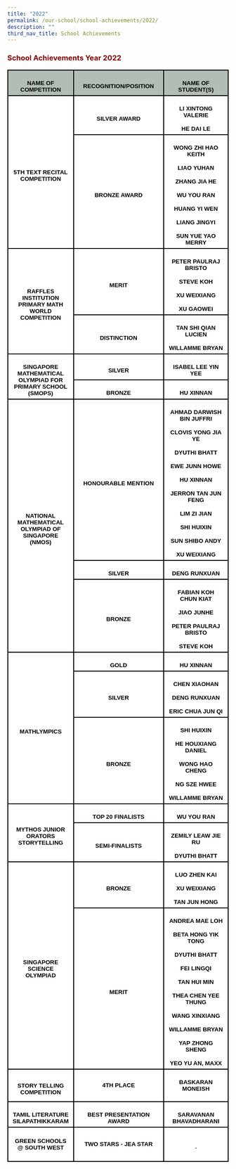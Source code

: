 ```yaml
---
title: "2022"
permalink: /our-school/school-achievements/2022/
description: ""
third_nav_title: School Achievements
---
```

<h3><strong><span style="color: #800000;">School Achievements Year 2022</span></strong></h3>

<table class="MsoNormalTable" border="0" cellspacing="0" cellpadding="0" width="100%" style="width:100.0%;background:white;border-collapse:collapse;mso-yfti-tbllook:
 1184;mso-padding-alt:0cm 0cm 0cm 0cm"><tbody><tr style="mso-yfti-irow:0;mso-yfti-firstrow:yes;height:23.15pt"><td width="24%" style="width:24.06%;border:solid black 1.5pt;background:#B2BEB5;
  padding:3.75pt 7.5pt 3.75pt 7.5pt;height:23.15pt"><p class="MsoNormal" align="center" style="margin-bottom:0cm;text-align:center;
  line-height:normal"><b><span style="font-size:10.0pt;font-family:&quot;Arial&quot;,sans-serif;
  mso-fareast-font-family:&quot;Times New Roman&quot;;color:black;mso-color-alt:windowtext;
  mso-font-kerning:0pt;mso-ligatures:none">NAME OF COMPETITION</span></b><span style="font-size:10.0pt;font-family:&quot;Arial&quot;,sans-serif;mso-fareast-font-family:
  &quot;Times New Roman&quot;;mso-font-kerning:0pt;mso-ligatures:none"></span></p></td><td width="44%" style="width:44.04%;border:solid black 1.5pt;border-left:
  none;background:#B2BEB5;padding:3.75pt 7.5pt 3.75pt 7.5pt;height:23.15pt"><p class="MsoNormal" align="center" style="margin-bottom:0cm;text-align:center;
  line-height:normal"><b><span style="font-size:10.0pt;font-family:&quot;Arial&quot;,sans-serif;
  mso-fareast-font-family:&quot;Times New Roman&quot;;color:black;mso-color-alt:windowtext;
  mso-font-kerning:0pt;mso-ligatures:none">RECOGNITION/POSITION</span></b><span style="font-size:10.0pt;font-family:&quot;Arial&quot;,sans-serif;mso-fareast-font-family:
  &quot;Times New Roman&quot;;mso-font-kerning:0pt;mso-ligatures:none"></span></p></td><td width="31%" style="width:31.9%;border:solid black 1.5pt;border-left:none;
  background:#B2BEB5;padding:3.75pt 7.5pt 3.75pt 7.5pt;height:23.15pt"><p class="MsoNormal" align="center" style="margin-bottom:0cm;text-align:center;
  line-height:normal"><b><span style="font-size:10.0pt;font-family:&quot;Arial&quot;,sans-serif;
  mso-fareast-font-family:&quot;Times New Roman&quot;;color:black;mso-color-alt:windowtext;
  mso-font-kerning:0pt;mso-ligatures:none">NAME OF STUDENT(S)</span></b><span style="font-size:10.0pt;font-family:&quot;Arial&quot;,sans-serif;mso-fareast-font-family:
  &quot;Times New Roman&quot;;mso-font-kerning:0pt;mso-ligatures:none"></span></p></td></tr><tr style="mso-yfti-irow:1;height:35.1pt"><td width="24%" rowspan="2" style="width:24.06%;border:solid black 1.5pt;
  border-top:none;padding:3.75pt 7.5pt 3.75pt 7.5pt;height:35.1pt"><p class="MsoNormal" align="center" style="margin-bottom:0cm;text-align:center;
  line-height:normal"><b><span style="font-size:10.0pt;font-family:&quot;Arial&quot;,sans-serif;
  mso-fareast-font-family:&quot;Times New Roman&quot;;color:black;mso-color-alt:windowtext;
  mso-font-kerning:0pt;mso-ligatures:none">5TH TEXT RECITAL COMPETITION</span></b><span style="font-size:10.0pt;font-family:&quot;Arial&quot;,sans-serif;mso-fareast-font-family:
  &quot;Times New Roman&quot;;mso-font-kerning:0pt;mso-ligatures:none"></span></p></td><td width="44%" style="width:44.04%;border-top:none;border-left:none;
  border-bottom:solid black 1.5pt;border-right:solid black 1.5pt;padding:3.75pt 7.5pt 3.75pt 7.5pt;
  height:35.1pt"><p class="MsoNormal" align="center" style="margin-bottom:0cm;text-align:center;
  line-height:normal"><b><span style="font-size:10.0pt;font-family:&quot;Arial&quot;,sans-serif;
  mso-fareast-font-family:&quot;Times New Roman&quot;;color:black;mso-color-alt:windowtext;
  mso-font-kerning:0pt;mso-ligatures:none">SILVER AWARD</span></b><span style="font-size:10.0pt;font-family:&quot;Arial&quot;,sans-serif;mso-fareast-font-family:
  &quot;Times New Roman&quot;;mso-font-kerning:0pt;mso-ligatures:none"></span></p></td><td width="31%" style="width:31.9%;border-top:none;border-left:none;
  border-bottom:solid black 1.5pt;border-right:solid black 1.5pt;padding:3.75pt 7.5pt 3.75pt 7.5pt;
  height:35.1pt"><p class="MsoNormal" align="center" style="mso-margin-bottom-alt:auto;text-align:
  center;line-height:normal"><b><span style="font-size:10.0pt;font-family:&quot;Arial&quot;,sans-serif;
  mso-fareast-font-family:&quot;Times New Roman&quot;;color:black;mso-color-alt:windowtext;
  mso-font-kerning:0pt;mso-ligatures:none">LI XINTONG VALERIE</span></b><span style="font-size:10.0pt;font-family:&quot;Arial&quot;,sans-serif;mso-fareast-font-family:
  &quot;Times New Roman&quot;;mso-font-kerning:0pt;mso-ligatures:none"></span></p><p class="MsoNormal" align="center" style="margin-bottom:0cm;text-align:center;
  line-height:normal"><b><span style="font-size:10.0pt;font-family:&quot;Arial&quot;,sans-serif;
  mso-fareast-font-family:&quot;Times New Roman&quot;;color:black;mso-color-alt:windowtext;
  mso-font-kerning:0pt;mso-ligatures:none">HE DAI LE</span></b><span style="font-size:10.0pt;font-family:&quot;Arial&quot;,sans-serif;mso-fareast-font-family:
  &quot;Times New Roman&quot;;mso-font-kerning:0pt;mso-ligatures:none"></span></p></td></tr><tr style="mso-yfti-irow:2;height:139.2pt"><td width="44%" style="width:44.04%;border-top:none;border-left:none;
  border-bottom:solid black 1.5pt;border-right:solid black 1.5pt;padding:3.75pt 7.5pt 3.75pt 7.5pt;
  height:139.2pt"><p class="MsoNormal" align="center" style="margin-bottom:0cm;text-align:center;
  line-height:normal"><b><span style="font-size:10.0pt;font-family:&quot;Arial&quot;,sans-serif;
  mso-fareast-font-family:&quot;Times New Roman&quot;;color:black;mso-color-alt:windowtext;
  mso-font-kerning:0pt;mso-ligatures:none">BRONZE AWARD</span></b><span style="font-size:10.0pt;font-family:&quot;Arial&quot;,sans-serif;mso-fareast-font-family:
  &quot;Times New Roman&quot;;mso-font-kerning:0pt;mso-ligatures:none"></span></p></td><td width="31%" style="width:31.9%;border-top:none;border-left:none;
  border-bottom:solid black 1.5pt;border-right:solid black 1.5pt;padding:3.75pt 7.5pt 3.75pt 7.5pt;
  height:139.2pt"><p class="MsoNormal" align="center" style="mso-margin-bottom-alt:auto;text-align:
  center;line-height:normal"><b><span style="font-size:10.0pt;font-family:&quot;Arial&quot;,sans-serif;
  mso-fareast-font-family:&quot;Times New Roman&quot;;color:black;mso-color-alt:windowtext;
  mso-font-kerning:0pt;mso-ligatures:none">WONG ZHI HAO KEITH</span></b><span style="font-size:10.0pt;font-family:&quot;Arial&quot;,sans-serif;mso-fareast-font-family:
  &quot;Times New Roman&quot;;mso-font-kerning:0pt;mso-ligatures:none"></span></p><p class="MsoNormal" align="center" style="mso-margin-bottom-alt:auto;text-align:
  center;line-height:normal"><b><span style="font-size:10.0pt;font-family:&quot;Arial&quot;,sans-serif;
  mso-fareast-font-family:&quot;Times New Roman&quot;;color:black;mso-color-alt:windowtext;
  mso-font-kerning:0pt;mso-ligatures:none">LIAO YUHAN</span></b><span style="font-size:10.0pt;font-family:&quot;Arial&quot;,sans-serif;mso-fareast-font-family:
  &quot;Times New Roman&quot;;mso-font-kerning:0pt;mso-ligatures:none"></span></p><p class="MsoNormal" align="center" style="mso-margin-bottom-alt:auto;text-align:
  center;line-height:normal"><b><span style="font-size:10.0pt;font-family:&quot;Arial&quot;,sans-serif;
  mso-fareast-font-family:&quot;Times New Roman&quot;;color:black;mso-color-alt:windowtext;
  mso-font-kerning:0pt;mso-ligatures:none">ZHANG JIA HE</span></b><span style="font-size:10.0pt;font-family:&quot;Arial&quot;,sans-serif;mso-fareast-font-family:
  &quot;Times New Roman&quot;;mso-font-kerning:0pt;mso-ligatures:none"></span></p><p class="MsoNormal" align="center" style="mso-margin-bottom-alt:auto;text-align:
  center;line-height:normal"><b><span style="font-size:10.0pt;font-family:&quot;Arial&quot;,sans-serif;
  mso-fareast-font-family:&quot;Times New Roman&quot;;color:black;mso-color-alt:windowtext;
  mso-font-kerning:0pt;mso-ligatures:none">WU YOU RAN</span></b><span style="font-size:10.0pt;font-family:&quot;Arial&quot;,sans-serif;mso-fareast-font-family:
  &quot;Times New Roman&quot;;mso-font-kerning:0pt;mso-ligatures:none"></span></p><p class="MsoNormal" align="center" style="mso-margin-bottom-alt:auto;text-align:
  center;line-height:normal"><b><span style="font-size:10.0pt;font-family:&quot;Arial&quot;,sans-serif;
  mso-fareast-font-family:&quot;Times New Roman&quot;;color:black;mso-color-alt:windowtext;
  mso-font-kerning:0pt;mso-ligatures:none">HUANG YI WEN</span></b><span style="font-size:10.0pt;font-family:&quot;Arial&quot;,sans-serif;mso-fareast-font-family:
  &quot;Times New Roman&quot;;mso-font-kerning:0pt;mso-ligatures:none"></span></p><p class="MsoNormal" align="center" style="mso-margin-bottom-alt:auto;text-align:
  center;line-height:normal"><b><span style="font-size:10.0pt;font-family:&quot;Arial&quot;,sans-serif;
  mso-fareast-font-family:&quot;Times New Roman&quot;;color:black;mso-color-alt:windowtext;
  mso-font-kerning:0pt;mso-ligatures:none">LIANG JINGYI</span></b><span style="font-size:10.0pt;font-family:&quot;Arial&quot;,sans-serif;mso-fareast-font-family:
  &quot;Times New Roman&quot;;mso-font-kerning:0pt;mso-ligatures:none"></span></p><p class="MsoNormal" align="center" style="margin-bottom:0cm;text-align:center;
  line-height:normal"><b><span style="font-size:10.0pt;font-family:&quot;Arial&quot;,sans-serif;
  mso-fareast-font-family:&quot;Times New Roman&quot;;color:black;mso-color-alt:windowtext;
  mso-font-kerning:0pt;mso-ligatures:none">SUN YUE YAO MERRY</span></b><span style="font-size:10.0pt;font-family:&quot;Arial&quot;,sans-serif;mso-fareast-font-family:
  &quot;Times New Roman&quot;;mso-font-kerning:0pt;mso-ligatures:none"></span></p></td></tr><tr style="mso-yfti-irow:3;height:69.4pt"><td width="24%" rowspan="2" style="width:24.06%;border:solid black 1.5pt;
  border-top:none;padding:3.75pt 7.5pt 3.75pt 7.5pt;height:69.4pt"><p class="MsoNormal" align="center" style="margin-bottom:0cm;text-align:center;
  line-height:normal"><b><span style="font-size:10.0pt;font-family:&quot;Arial&quot;,sans-serif;
  mso-fareast-font-family:&quot;Times New Roman&quot;;color:black;mso-color-alt:windowtext;
  mso-font-kerning:0pt;mso-ligatures:none">RAFFLES INSTITUTION PRIMARY MATH WORLD COMPETITION</span></b><span style="font-size:10.0pt;font-family:&quot;Arial&quot;,sans-serif;
  mso-fareast-font-family:&quot;Times New Roman&quot;;mso-font-kerning:0pt;mso-ligatures:
  none"></span></p></td><td width="44%" style="width:44.04%;border-top:none;border-left:none;
  border-bottom:solid black 1.5pt;border-right:solid black 1.5pt;padding:3.75pt 7.5pt 3.75pt 7.5pt;
  height:69.4pt"><p class="MsoNormal" align="center" style="margin-bottom:0cm;text-align:center;
  line-height:normal"><b><span style="font-size:10.0pt;font-family:&quot;Arial&quot;,sans-serif;
  mso-fareast-font-family:&quot;Times New Roman&quot;;color:black;mso-color-alt:windowtext;
  mso-font-kerning:0pt;mso-ligatures:none">MERIT</span></b><span style="font-size:10.0pt;font-family:&quot;Arial&quot;,sans-serif;mso-fareast-font-family:
  &quot;Times New Roman&quot;;mso-font-kerning:0pt;mso-ligatures:none"></span></p></td><td width="31%" style="width:31.9%;border-top:none;border-left:none;
  border-bottom:solid black 1.5pt;border-right:solid black 1.5pt;padding:3.75pt 7.5pt 3.75pt 7.5pt;
  height:69.4pt"><p class="MsoNormal" align="center" style="mso-margin-bottom-alt:auto;text-align:
  center;line-height:normal"><b><span style="font-size:10.0pt;font-family:&quot;Arial&quot;,sans-serif;
  mso-fareast-font-family:&quot;Times New Roman&quot;;color:black;mso-color-alt:windowtext;
  mso-font-kerning:0pt;mso-ligatures:none">PETER PAULRAJ BRISTO</span></b><span style="font-size:10.0pt;font-family:&quot;Arial&quot;,sans-serif;mso-fareast-font-family:
  &quot;Times New Roman&quot;;mso-font-kerning:0pt;mso-ligatures:none"></span></p><p class="MsoNormal" align="center" style="mso-margin-bottom-alt:auto;text-align:
  center;line-height:normal"><b><span style="font-size:10.0pt;font-family:&quot;Arial&quot;,sans-serif;
  mso-fareast-font-family:&quot;Times New Roman&quot;;color:black;mso-color-alt:windowtext;
  mso-font-kerning:0pt;mso-ligatures:none">STEVE KOH</span></b><span style="font-size:10.0pt;font-family:&quot;Arial&quot;,sans-serif;mso-fareast-font-family:
  &quot;Times New Roman&quot;;mso-font-kerning:0pt;mso-ligatures:none"></span></p><p class="MsoNormal" align="center" style="mso-margin-bottom-alt:auto;text-align:
  center;line-height:normal"><b><span style="font-size:10.0pt;font-family:&quot;Arial&quot;,sans-serif;
  mso-fareast-font-family:&quot;Times New Roman&quot;;color:black;mso-color-alt:windowtext;
  mso-font-kerning:0pt;mso-ligatures:none">XU WEIXIANG</span></b><span style="font-size:10.0pt;font-family:&quot;Arial&quot;,sans-serif;mso-fareast-font-family:
  &quot;Times New Roman&quot;;mso-font-kerning:0pt;mso-ligatures:none"></span></p><p class="MsoNormal" align="center" style="margin-bottom:0cm;text-align:center;
  line-height:normal"><b><span style="font-size:10.0pt;font-family:&quot;Arial&quot;,sans-serif;
  mso-fareast-font-family:&quot;Times New Roman&quot;;color:black;mso-color-alt:windowtext;
  mso-font-kerning:0pt;mso-ligatures:none">XU GAOWEI</span></b><span style="font-size:10.0pt;font-family:&quot;Arial&quot;,sans-serif;mso-fareast-font-family:
  &quot;Times New Roman&quot;;mso-font-kerning:0pt;mso-ligatures:none"></span></p></td></tr><tr style="mso-yfti-irow:4;height:36.15pt"><td width="44%" style="width:44.04%;border-top:none;border-left:none;
  border-bottom:solid black 1.5pt;border-right:solid black 1.5pt;padding:3.75pt 7.5pt 3.75pt 7.5pt;
  height:36.15pt"><p class="MsoNormal" align="center" style="margin-bottom:0cm;text-align:center;
  line-height:normal"><b><span style="font-size:10.0pt;font-family:&quot;Arial&quot;,sans-serif;
  mso-fareast-font-family:&quot;Times New Roman&quot;;color:black;mso-color-alt:windowtext;
  mso-font-kerning:0pt;mso-ligatures:none">DISTINCTION</span></b><span style="font-size:10.0pt;font-family:&quot;Arial&quot;,sans-serif;mso-fareast-font-family:
  &quot;Times New Roman&quot;;mso-font-kerning:0pt;mso-ligatures:none"></span></p></td><td width="31%" style="width:31.9%;border-top:none;border-left:none;
  border-bottom:solid black 1.5pt;border-right:solid black 1.5pt;padding:3.75pt 7.5pt 3.75pt 7.5pt;
  height:36.15pt"><p class="MsoNormal" align="center" style="mso-margin-bottom-alt:auto;text-align:
  center;line-height:normal"><b><span style="font-size:10.0pt;font-family:&quot;Arial&quot;,sans-serif;
  mso-fareast-font-family:&quot;Times New Roman&quot;;color:black;mso-color-alt:windowtext;
  mso-font-kerning:0pt;mso-ligatures:none">TAN SHI QIAN LUCIEN</span></b><span style="font-size:10.0pt;font-family:&quot;Arial&quot;,sans-serif;mso-fareast-font-family:
  &quot;Times New Roman&quot;;mso-font-kerning:0pt;mso-ligatures:none"></span></p><p class="MsoNormal" align="center" style="margin-bottom:0cm;text-align:center;
  line-height:normal"><b><span style="font-size:10.0pt;font-family:&quot;Arial&quot;,sans-serif;
  mso-fareast-font-family:&quot;Times New Roman&quot;;color:black;mso-color-alt:windowtext;
  mso-font-kerning:0pt;mso-ligatures:none">WILLAMME BRYAN</span></b><span style="font-size:10.0pt;font-family:&quot;Arial&quot;,sans-serif;mso-fareast-font-family:
  &quot;Times New Roman&quot;;mso-font-kerning:0pt;mso-ligatures:none"></span></p></td></tr><tr style="mso-yfti-irow:5;height:10.0pt"><td width="24%" rowspan="2" style="width:24.06%;border:solid black 1.5pt;
  border-top:none;padding:3.75pt 7.5pt 3.75pt 7.5pt;height:10.0pt"><p class="MsoNormal" align="center" style="margin-bottom:0cm;text-align:center;
  line-height:normal"><b><span style="font-size:10.0pt;font-family:&quot;Arial&quot;,sans-serif;
  mso-fareast-font-family:&quot;Times New Roman&quot;;color:black;mso-color-alt:windowtext;
  mso-font-kerning:0pt;mso-ligatures:none">SINGAPORE MATHEMATICAL OLYMPIAD FOR PRIMARY SCHOOL (SMOPS)</span></b><span style="font-size:10.0pt;font-family:
  &quot;Arial&quot;,sans-serif;mso-fareast-font-family:&quot;Times New Roman&quot;;mso-font-kerning:
  0pt;mso-ligatures:none"></span></p></td><td width="44%" style="width:44.04%;border-top:none;border-left:none;
  border-bottom:solid black 1.5pt;border-right:solid black 1.5pt;padding:3.75pt 7.5pt 3.75pt 7.5pt;
  height:10.0pt"><p class="MsoNormal" align="center" style="margin-bottom:0cm;text-align:center;
  line-height:normal"><b><span style="font-size:10.0pt;font-family:&quot;Arial&quot;,sans-serif;
  mso-fareast-font-family:&quot;Times New Roman&quot;;color:black;mso-color-alt:windowtext;
  mso-font-kerning:0pt;mso-ligatures:none">SILVER</span></b><span style="font-size:10.0pt;font-family:&quot;Arial&quot;,sans-serif;mso-fareast-font-family:
  &quot;Times New Roman&quot;;mso-font-kerning:0pt;mso-ligatures:none"></span></p></td><td width="31%" style="width:31.9%;border-top:none;border-left:none;
  border-bottom:solid black 1.5pt;border-right:solid black 1.5pt;padding:3.75pt 7.5pt 3.75pt 7.5pt;
  height:10.0pt"><p class="MsoNormal" align="center" style="margin-bottom:0cm;text-align:center;
  line-height:normal"><b><span style="font-size:10.0pt;font-family:&quot;Arial&quot;,sans-serif;
  mso-fareast-font-family:&quot;Times New Roman&quot;;color:black;mso-color-alt:windowtext;
  mso-font-kerning:0pt;mso-ligatures:none">ISABEL LEE YIN YEE</span></b><span style="font-size:10.0pt;font-family:&quot;Arial&quot;,sans-serif;mso-fareast-font-family:
  &quot;Times New Roman&quot;;mso-font-kerning:0pt;mso-ligatures:none"></span></p></td></tr><tr style="mso-yfti-irow:6;height:24.0pt"><td width="44%" style="width:44.04%;border-top:none;border-left:none;
  border-bottom:solid black 1.5pt;border-right:solid black 1.5pt;padding:3.75pt 7.5pt 3.75pt 7.5pt;
  height:24.0pt"><p class="MsoNormal" align="center" style="margin-bottom:0cm;text-align:center;
  line-height:normal"><b><span style="font-size:10.0pt;font-family:&quot;Arial&quot;,sans-serif;
  mso-fareast-font-family:&quot;Times New Roman&quot;;color:black;mso-color-alt:windowtext;
  mso-font-kerning:0pt;mso-ligatures:none">BRONZE</span></b><span style="font-size:10.0pt;font-family:&quot;Arial&quot;,sans-serif;mso-fareast-font-family:
  &quot;Times New Roman&quot;;mso-font-kerning:0pt;mso-ligatures:none"></span></p></td><td width="31%" style="width:31.9%;border-top:none;border-left:none;
  border-bottom:solid black 1.5pt;border-right:solid black 1.5pt;padding:3.75pt 7.5pt 3.75pt 7.5pt;
  height:24.0pt"><p class="MsoNormal" align="center" style="margin-bottom:0cm;text-align:center;
  line-height:normal"><b><span style="font-size:10.0pt;font-family:&quot;Arial&quot;,sans-serif;
  mso-fareast-font-family:&quot;Times New Roman&quot;;color:black;mso-color-alt:windowtext;
  mso-font-kerning:0pt;mso-ligatures:none">HU XINNAN</span></b><span style="font-size:10.0pt;font-family:&quot;Arial&quot;,sans-serif;mso-fareast-font-family:
  &quot;Times New Roman&quot;;mso-font-kerning:0pt;mso-ligatures:none"></span></p></td></tr><tr style="mso-yfti-irow:7;height:244.35pt"><td width="24%" rowspan="3" style="width:24.06%;border:solid black 1.5pt;
  border-top:none;padding:3.75pt 7.5pt 3.75pt 7.5pt;height:244.35pt"><p class="MsoNormal" align="center" style="margin-bottom:0cm;text-align:center;
  line-height:normal"><b><span style="font-size:10.0pt;font-family:&quot;Arial&quot;,sans-serif;
  mso-fareast-font-family:&quot;Times New Roman&quot;;color:black;mso-color-alt:windowtext;
  mso-font-kerning:0pt;mso-ligatures:none">NATIONAL MATHEMATICAL OLYMPIAD OF SINGAPORE (NMOS)</span></b><span style="font-size:10.0pt;font-family:&quot;Arial&quot;,sans-serif;
  mso-fareast-font-family:&quot;Times New Roman&quot;;mso-font-kerning:0pt;mso-ligatures:
  none"></span></p></td><td width="44%" style="width:44.04%;border-top:none;border-left:none;
  border-bottom:solid black 1.5pt;border-right:solid black 1.5pt;padding:3.75pt 7.5pt 3.75pt 7.5pt;
  height:244.35pt"><p class="MsoNormal" align="center" style="margin-bottom:0cm;text-align:center;
  line-height:normal"><b><span style="font-size:10.0pt;font-family:&quot;Arial&quot;,sans-serif;
  mso-fareast-font-family:&quot;Times New Roman&quot;;color:black;mso-color-alt:windowtext;
  mso-font-kerning:0pt;mso-ligatures:none">HONOURABLE MENTION</span></b><span style="font-size:10.0pt;font-family:&quot;Arial&quot;,sans-serif;mso-fareast-font-family:
  &quot;Times New Roman&quot;;mso-font-kerning:0pt;mso-ligatures:none"></span></p></td><td width="31%" style="width:31.9%;border-top:none;border-left:none;
  border-bottom:solid black 1.5pt;border-right:solid black 1.5pt;padding:3.75pt 7.5pt 3.75pt 7.5pt;
  height:244.35pt"><p class="MsoNormal" align="center" style="mso-margin-bottom-alt:auto;text-align:
  center;line-height:normal"><b><span style="font-size:10.0pt;font-family:&quot;Arial&quot;,sans-serif;
  mso-fareast-font-family:&quot;Times New Roman&quot;;color:black;mso-color-alt:windowtext;
  mso-font-kerning:0pt;mso-ligatures:none">AHMAD DARWISH BIN JUFFRI</span></b><span style="font-size:10.0pt;font-family:&quot;Arial&quot;,sans-serif;mso-fareast-font-family:
  &quot;Times New Roman&quot;;mso-font-kerning:0pt;mso-ligatures:none"></span></p><p class="MsoNormal" align="center" style="mso-margin-bottom-alt:auto;text-align:
  center;line-height:normal"><b><span style="font-size:10.0pt;font-family:&quot;Arial&quot;,sans-serif;
  mso-fareast-font-family:&quot;Times New Roman&quot;;color:black;mso-color-alt:windowtext;
  mso-font-kerning:0pt;mso-ligatures:none">CLOVIS YONG JIA YE</span></b><span style="font-size:10.0pt;font-family:&quot;Arial&quot;,sans-serif;mso-fareast-font-family:
  &quot;Times New Roman&quot;;mso-font-kerning:0pt;mso-ligatures:none"></span></p><p class="MsoNormal" align="center" style="mso-margin-bottom-alt:auto;text-align:
  center;line-height:normal"><b><span style="font-size:10.0pt;font-family:&quot;Arial&quot;,sans-serif;
  mso-fareast-font-family:&quot;Times New Roman&quot;;color:black;mso-color-alt:windowtext;
  mso-font-kerning:0pt;mso-ligatures:none">DYUTHI BHATT</span></b><span style="font-size:10.0pt;font-family:&quot;Arial&quot;,sans-serif;mso-fareast-font-family:
  &quot;Times New Roman&quot;;mso-font-kerning:0pt;mso-ligatures:none"></span></p><p class="MsoNormal" align="center" style="mso-margin-bottom-alt:auto;text-align:
  center;line-height:normal"><b><span style="font-size:10.0pt;font-family:&quot;Arial&quot;,sans-serif;
  mso-fareast-font-family:&quot;Times New Roman&quot;;color:black;mso-color-alt:windowtext;
  mso-font-kerning:0pt;mso-ligatures:none">EWE JUNN HOWE</span></b><span style="font-size:10.0pt;font-family:&quot;Arial&quot;,sans-serif;mso-fareast-font-family:
  &quot;Times New Roman&quot;;mso-font-kerning:0pt;mso-ligatures:none"></span></p><p class="MsoNormal" align="center" style="mso-margin-bottom-alt:auto;text-align:
  center;line-height:normal"><b><span style="font-size:10.0pt;font-family:&quot;Arial&quot;,sans-serif;
  mso-fareast-font-family:&quot;Times New Roman&quot;;color:black;mso-color-alt:windowtext;
  mso-font-kerning:0pt;mso-ligatures:none">HU XINNAN</span></b><span style="font-size:10.0pt;font-family:&quot;Arial&quot;,sans-serif;mso-fareast-font-family:
  &quot;Times New Roman&quot;;mso-font-kerning:0pt;mso-ligatures:none"></span></p><p class="MsoNormal" align="center" style="mso-margin-bottom-alt:auto;text-align:
  center;line-height:normal"><b><span style="font-size:10.0pt;font-family:&quot;Arial&quot;,sans-serif;
  mso-fareast-font-family:&quot;Times New Roman&quot;;color:black;mso-color-alt:windowtext;
  mso-font-kerning:0pt;mso-ligatures:none">JERRON TAN JUN FENG</span></b><span style="font-size:10.0pt;font-family:&quot;Arial&quot;,sans-serif;mso-fareast-font-family:
  &quot;Times New Roman&quot;;mso-font-kerning:0pt;mso-ligatures:none"></span></p><p class="MsoNormal" align="center" style="mso-margin-bottom-alt:auto;text-align:
  center;line-height:normal"><b><span style="font-size:10.0pt;font-family:&quot;Arial&quot;,sans-serif;
  mso-fareast-font-family:&quot;Times New Roman&quot;;color:black;mso-color-alt:windowtext;
  mso-font-kerning:0pt;mso-ligatures:none">LIM ZI JIAN</span></b><span style="font-size:10.0pt;font-family:&quot;Arial&quot;,sans-serif;mso-fareast-font-family:
  &quot;Times New Roman&quot;;mso-font-kerning:0pt;mso-ligatures:none"></span></p><p class="MsoNormal" align="center" style="mso-margin-bottom-alt:auto;text-align:
  center;line-height:normal"><b><span style="font-size:10.0pt;font-family:&quot;Arial&quot;,sans-serif;
  mso-fareast-font-family:&quot;Times New Roman&quot;;color:black;mso-color-alt:windowtext;
  mso-font-kerning:0pt;mso-ligatures:none">SHI HUIXIN</span></b><span style="font-size:10.0pt;font-family:&quot;Arial&quot;,sans-serif;mso-fareast-font-family:
  &quot;Times New Roman&quot;;mso-font-kerning:0pt;mso-ligatures:none"></span></p><p class="MsoNormal" align="center" style="mso-margin-bottom-alt:auto;text-align:
  center;line-height:normal"><b><span style="font-size:10.0pt;font-family:&quot;Arial&quot;,sans-serif;
  mso-fareast-font-family:&quot;Times New Roman&quot;;color:black;mso-color-alt:windowtext;
  mso-font-kerning:0pt;mso-ligatures:none">SUN SHIBO ANDY</span></b><span style="font-size:10.0pt;font-family:&quot;Arial&quot;,sans-serif;mso-fareast-font-family:
  &quot;Times New Roman&quot;;mso-font-kerning:0pt;mso-ligatures:none"></span></p><p class="MsoNormal" align="center" style="margin-bottom:0cm;text-align:center;
  line-height:normal"><b><span style="font-size:10.0pt;font-family:&quot;Arial&quot;,sans-serif;
  mso-fareast-font-family:&quot;Times New Roman&quot;;color:black;mso-color-alt:windowtext;
  mso-font-kerning:0pt;mso-ligatures:none">XU WEIXIANG</span></b><span style="font-size:10.0pt;font-family:&quot;Arial&quot;,sans-serif;mso-fareast-font-family:
  &quot;Times New Roman&quot;;mso-font-kerning:0pt;mso-ligatures:none"></span></p></td></tr><tr style="mso-yfti-irow:8;height:3.5pt"><td width="44%" style="width:44.04%;border-top:none;border-left:none;
  border-bottom:solid black 1.5pt;border-right:solid black 1.5pt;padding:3.75pt 7.5pt 3.75pt 7.5pt;
  height:3.5pt"><p class="MsoNormal" align="center" style="margin-bottom:0cm;text-align:center;
  line-height:normal"><b><span style="font-size:10.0pt;font-family:&quot;Arial&quot;,sans-serif;
  mso-fareast-font-family:&quot;Times New Roman&quot;;color:black;mso-color-alt:windowtext;
  mso-font-kerning:0pt;mso-ligatures:none">SILVER</span></b><span style="font-size:10.0pt;font-family:&quot;Arial&quot;,sans-serif;mso-fareast-font-family:
  &quot;Times New Roman&quot;;mso-font-kerning:0pt;mso-ligatures:none"></span></p></td><td width="31%" style="width:31.9%;border-top:none;border-left:none;
  border-bottom:solid black 1.5pt;border-right:solid black 1.5pt;padding:3.75pt 7.5pt 3.75pt 7.5pt;
  height:3.5pt"><p class="MsoNormal" align="center" style="margin-bottom:0cm;text-align:center;
  line-height:normal"><b><span style="font-size:10.0pt;font-family:&quot;Arial&quot;,sans-serif;
  mso-fareast-font-family:&quot;Times New Roman&quot;;color:black;mso-color-alt:windowtext;
  mso-font-kerning:0pt;mso-ligatures:none">DENG RUNXUAN</span></b><span style="font-size:10.0pt;font-family:&quot;Arial&quot;,sans-serif;mso-fareast-font-family:
  &quot;Times New Roman&quot;;mso-font-kerning:0pt;mso-ligatures:none"></span></p></td></tr><tr style="mso-yfti-irow:9;height:77.65pt"><td width="44%" style="width:44.04%;border-top:none;border-left:none;
  border-bottom:solid black 1.5pt;border-right:solid black 1.5pt;padding:3.75pt 7.5pt 3.75pt 7.5pt;
  height:77.65pt"><p class="MsoNormal" align="center" style="margin-bottom:0cm;text-align:center;
  line-height:normal"><b><span style="font-size:10.0pt;font-family:&quot;Arial&quot;,sans-serif;
  mso-fareast-font-family:&quot;Times New Roman&quot;;color:black;mso-color-alt:windowtext;
  mso-font-kerning:0pt;mso-ligatures:none">BRONZE</span></b><span style="font-size:10.0pt;font-family:&quot;Arial&quot;,sans-serif;mso-fareast-font-family:
  &quot;Times New Roman&quot;;mso-font-kerning:0pt;mso-ligatures:none"></span></p></td><td width="31%" style="width:31.9%;border-top:none;border-left:none;
  border-bottom:solid black 1.5pt;border-right:solid black 1.5pt;padding:3.75pt 7.5pt 3.75pt 7.5pt;
  height:77.65pt"><p class="MsoNormal" align="center" style="mso-margin-bottom-alt:auto;text-align:
  center;line-height:normal"><b><span style="font-size:10.0pt;font-family:&quot;Arial&quot;,sans-serif;
  mso-fareast-font-family:&quot;Times New Roman&quot;;color:black;mso-color-alt:windowtext;
  mso-font-kerning:0pt;mso-ligatures:none">FABIAN KOH CHUN KIAT</span></b><span style="font-size:10.0pt;font-family:&quot;Arial&quot;,sans-serif;mso-fareast-font-family:
  &quot;Times New Roman&quot;;mso-font-kerning:0pt;mso-ligatures:none"></span></p><p class="MsoNormal" align="center" style="mso-margin-bottom-alt:auto;text-align:
  center;line-height:normal"><b><span style="font-size:10.0pt;font-family:&quot;Arial&quot;,sans-serif;
  mso-fareast-font-family:&quot;Times New Roman&quot;;color:black;mso-color-alt:windowtext;
  mso-font-kerning:0pt;mso-ligatures:none">JIAO JUNHE</span></b><span style="font-size:10.0pt;font-family:&quot;Arial&quot;,sans-serif;mso-fareast-font-family:
  &quot;Times New Roman&quot;;mso-font-kerning:0pt;mso-ligatures:none"></span></p><p class="MsoNormal" align="center" style="mso-margin-bottom-alt:auto;text-align:
  center;line-height:normal"><b><span style="font-size:10.0pt;font-family:&quot;Arial&quot;,sans-serif;
  mso-fareast-font-family:&quot;Times New Roman&quot;;color:black;mso-color-alt:windowtext;
  mso-font-kerning:0pt;mso-ligatures:none">PETER PAULRAJ BRISTO</span></b><span style="font-size:10.0pt;font-family:&quot;Arial&quot;,sans-serif;mso-fareast-font-family:
  &quot;Times New Roman&quot;;mso-font-kerning:0pt;mso-ligatures:none"></span></p><p class="MsoNormal" align="center" style="margin-bottom:0cm;text-align:center;
  line-height:normal"><b><span style="font-size:10.0pt;font-family:&quot;Arial&quot;,sans-serif;
  mso-fareast-font-family:&quot;Times New Roman&quot;;color:black;mso-color-alt:windowtext;
  mso-font-kerning:0pt;mso-ligatures:none">STEVE KOH</span></b><span style="font-size:10.0pt;font-family:&quot;Arial&quot;,sans-serif;mso-fareast-font-family:
  &quot;Times New Roman&quot;;mso-font-kerning:0pt;mso-ligatures:none"></span></p></td></tr><tr style="mso-yfti-irow:10;height:9.7pt"><td width="24%" rowspan="3" style="width:24.06%;border:solid black 1.5pt;
  border-top:none;padding:3.75pt 7.5pt 3.75pt 7.5pt;height:9.7pt"><p class="MsoNormal" align="center" style="margin-bottom:0cm;text-align:center;
  line-height:normal"><b><span style="font-size:10.0pt;font-family:&quot;Arial&quot;,sans-serif;
  mso-fareast-font-family:&quot;Times New Roman&quot;;color:black;mso-color-alt:windowtext;
  mso-font-kerning:0pt;mso-ligatures:none">MATHLYMPICS</span></b><span style="font-size:10.0pt;font-family:&quot;Arial&quot;,sans-serif;mso-fareast-font-family:
  &quot;Times New Roman&quot;;mso-font-kerning:0pt;mso-ligatures:none"></span></p></td><td width="44%" style="width:44.04%;border-top:none;border-left:none;
  border-bottom:solid black 1.5pt;border-right:solid black 1.5pt;padding:3.75pt 7.5pt 3.75pt 7.5pt;
  height:9.7pt"><p class="MsoNormal" align="center" style="margin-bottom:0cm;text-align:center;
  line-height:normal"><b><span style="font-size:10.0pt;font-family:&quot;Arial&quot;,sans-serif;
  mso-fareast-font-family:&quot;Times New Roman&quot;;color:black;mso-color-alt:windowtext;
  mso-font-kerning:0pt;mso-ligatures:none">GOLD</span></b><span style="font-size:10.0pt;font-family:&quot;Arial&quot;,sans-serif;mso-fareast-font-family:
  &quot;Times New Roman&quot;;mso-font-kerning:0pt;mso-ligatures:none"></span></p></td><td width="31%" style="width:31.9%;border-top:none;border-left:none;
  border-bottom:solid black 1.5pt;border-right:solid black 1.5pt;padding:3.75pt 7.5pt 3.75pt 7.5pt;
  height:9.7pt"><p class="MsoNormal" align="center" style="margin-bottom:0cm;text-align:center;
  line-height:normal"><b><span style="font-size:10.0pt;font-family:&quot;Arial&quot;,sans-serif;
  mso-fareast-font-family:&quot;Times New Roman&quot;;color:black;mso-color-alt:windowtext;
  mso-font-kerning:0pt;mso-ligatures:none">HU XINNAN</span></b><span style="font-size:10.0pt;font-family:&quot;Arial&quot;,sans-serif;mso-fareast-font-family:
  &quot;Times New Roman&quot;;mso-font-kerning:0pt;mso-ligatures:none"></span></p></td></tr><tr style="mso-yfti-irow:11;height:56.2pt"><td width="44%" style="width:44.04%;border-top:none;border-left:none;
  border-bottom:solid black 1.5pt;border-right:solid black 1.5pt;padding:3.75pt 7.5pt 3.75pt 7.5pt;
  height:56.2pt"><p class="MsoNormal" align="center" style="margin-bottom:0cm;text-align:center;
  line-height:normal"><b><span style="font-size:10.0pt;font-family:&quot;Arial&quot;,sans-serif;
  mso-fareast-font-family:&quot;Times New Roman&quot;;color:black;mso-color-alt:windowtext;
  mso-font-kerning:0pt;mso-ligatures:none">SILVER</span></b><span style="font-size:10.0pt;font-family:&quot;Arial&quot;,sans-serif;mso-fareast-font-family:
  &quot;Times New Roman&quot;;mso-font-kerning:0pt;mso-ligatures:none"></span></p></td><td width="31%" style="width:31.9%;border-top:none;border-left:none;
  border-bottom:solid black 1.5pt;border-right:solid black 1.5pt;padding:3.75pt 7.5pt 3.75pt 7.5pt;
  height:56.2pt"><p class="MsoNormal" align="center" style="mso-margin-bottom-alt:auto;text-align:
  center;line-height:normal"><b><span style="font-size:10.0pt;font-family:&quot;Arial&quot;,sans-serif;
  mso-fareast-font-family:&quot;Times New Roman&quot;;color:black;mso-color-alt:windowtext;
  mso-font-kerning:0pt;mso-ligatures:none">CHEN XIAOHAN</span></b><span style="font-size:10.0pt;font-family:&quot;Arial&quot;,sans-serif;mso-fareast-font-family:
  &quot;Times New Roman&quot;;mso-font-kerning:0pt;mso-ligatures:none"></span></p><p class="MsoNormal" align="center" style="mso-margin-bottom-alt:auto;text-align:
  center;line-height:normal"><b><span style="font-size:10.0pt;font-family:&quot;Arial&quot;,sans-serif;
  mso-fareast-font-family:&quot;Times New Roman&quot;;color:black;mso-color-alt:windowtext;
  mso-font-kerning:0pt;mso-ligatures:none">DENG RUNXUAN</span></b><span style="font-size:10.0pt;font-family:&quot;Arial&quot;,sans-serif;mso-fareast-font-family:
  &quot;Times New Roman&quot;;mso-font-kerning:0pt;mso-ligatures:none"></span></p><p class="MsoNormal" align="center" style="margin-bottom:0cm;text-align:center;
  line-height:normal"><b><span style="font-size:10.0pt;font-family:&quot;Arial&quot;,sans-serif;
  mso-fareast-font-family:&quot;Times New Roman&quot;;color:black;mso-color-alt:windowtext;
  mso-font-kerning:0pt;mso-ligatures:none">ERIC CHUA JUN QI</span></b><span style="font-size:10.0pt;font-family:&quot;Arial&quot;,sans-serif;mso-fareast-font-family:
  &quot;Times New Roman&quot;;mso-font-kerning:0pt;mso-ligatures:none"></span></p></td></tr><tr style="mso-yfti-irow:12;height:120.0pt"><td width="44%" style="width:44.04%;border-top:none;border-left:none;
  border-bottom:solid black 1.5pt;border-right:solid black 1.5pt;padding:3.75pt 7.5pt 3.75pt 7.5pt;
  height:120.0pt"><p class="MsoNormal" align="center" style="margin-bottom:0cm;text-align:center;
  line-height:normal"><b><span style="font-size:10.0pt;font-family:&quot;Arial&quot;,sans-serif;
  mso-fareast-font-family:&quot;Times New Roman&quot;;color:black;mso-color-alt:windowtext;
  mso-font-kerning:0pt;mso-ligatures:none">BRONZE</span></b><span style="font-size:10.0pt;font-family:&quot;Arial&quot;,sans-serif;mso-fareast-font-family:
  &quot;Times New Roman&quot;;mso-font-kerning:0pt;mso-ligatures:none"></span></p></td><td width="31%" style="width:31.9%;border-top:none;border-left:none;
  border-bottom:solid black 1.5pt;border-right:solid black 1.5pt;padding:3.75pt 7.5pt 3.75pt 7.5pt;
  height:120.0pt"><p class="MsoNormal" align="center" style="mso-margin-bottom-alt:auto;text-align:
  center;line-height:normal"><b><span style="font-size:10.0pt;font-family:&quot;Arial&quot;,sans-serif;
  mso-fareast-font-family:&quot;Times New Roman&quot;;color:black;mso-color-alt:windowtext;
  mso-font-kerning:0pt;mso-ligatures:none">SHI HUIXIN</span></b><span style="font-size:10.0pt;font-family:&quot;Arial&quot;,sans-serif;mso-fareast-font-family:
  &quot;Times New Roman&quot;;mso-font-kerning:0pt;mso-ligatures:none"></span></p><p class="MsoNormal" align="center" style="mso-margin-bottom-alt:auto;text-align:
  center;line-height:normal"><b><span style="font-size:10.0pt;font-family:&quot;Arial&quot;,sans-serif;
  mso-fareast-font-family:&quot;Times New Roman&quot;;color:black;mso-color-alt:windowtext;
  mso-font-kerning:0pt;mso-ligatures:none">HE HOUXIANG DANIEL</span></b><span style="font-size:10.0pt;font-family:&quot;Arial&quot;,sans-serif;mso-fareast-font-family:
  &quot;Times New Roman&quot;;mso-font-kerning:0pt;mso-ligatures:none"></span></p><p class="MsoNormal" align="center" style="mso-margin-bottom-alt:auto;text-align:
  center;line-height:normal"><b><span style="font-size:10.0pt;font-family:&quot;Arial&quot;,sans-serif;
  mso-fareast-font-family:&quot;Times New Roman&quot;;color:black;mso-color-alt:windowtext;
  mso-font-kerning:0pt;mso-ligatures:none">WONG HAO CHENG</span></b><span style="font-size:10.0pt;font-family:&quot;Arial&quot;,sans-serif;mso-fareast-font-family:
  &quot;Times New Roman&quot;;mso-font-kerning:0pt;mso-ligatures:none"></span></p><p class="MsoNormal" align="center" style="mso-margin-bottom-alt:auto;text-align:
  center;line-height:normal"><b><span style="font-size:10.0pt;font-family:&quot;Arial&quot;,sans-serif;
  mso-fareast-font-family:&quot;Times New Roman&quot;;color:black;mso-color-alt:windowtext;
  mso-font-kerning:0pt;mso-ligatures:none">NG SZE HWEE</span></b><span style="font-size:10.0pt;font-family:&quot;Arial&quot;,sans-serif;mso-fareast-font-family:
  &quot;Times New Roman&quot;;mso-font-kerning:0pt;mso-ligatures:none"></span></p><p class="MsoNormal" align="center" style="margin-bottom:0cm;text-align:center;
  line-height:normal"><b><span style="font-size:10.0pt;font-family:&quot;Arial&quot;,sans-serif;
  mso-fareast-font-family:&quot;Times New Roman&quot;;color:black;mso-color-alt:windowtext;
  mso-font-kerning:0pt;mso-ligatures:none">WILLAMME BRYAN</span></b><span style="font-size:10.0pt;font-family:&quot;Arial&quot;,sans-serif;mso-fareast-font-family:
  &quot;Times New Roman&quot;;mso-font-kerning:0pt;mso-ligatures:none"></span></p></td></tr><tr style="mso-yfti-irow:13;height:10.45pt"><td width="24%" rowspan="2" style="width:24.06%;border:solid black 1.5pt;
  border-top:none;padding:3.75pt 7.5pt 3.75pt 7.5pt;height:10.45pt"><p class="MsoNormal" align="center" style="margin-bottom:0cm;text-align:center;
  line-height:normal"><b><span style="font-size:10.0pt;font-family:&quot;Arial&quot;,sans-serif;
  mso-fareast-font-family:&quot;Times New Roman&quot;;color:black;mso-color-alt:windowtext;
  mso-font-kerning:0pt;mso-ligatures:none">MYTHOS JUNIOR ORATORS STORYTELLING</span></b><span style="font-size:10.0pt;font-family:&quot;Arial&quot;,sans-serif;mso-fareast-font-family:
  &quot;Times New Roman&quot;;mso-font-kerning:0pt;mso-ligatures:none"></span></p></td><td width="44%" style="width:44.04%;border-top:none;border-left:none;
  border-bottom:solid black 1.5pt;border-right:solid black 1.5pt;padding:3.75pt 7.5pt 3.75pt 7.5pt;
  height:10.45pt"><p class="MsoNormal" align="center" style="margin-bottom:0cm;text-align:center;
  line-height:normal"><b><span style="font-size:10.0pt;font-family:&quot;Arial&quot;,sans-serif;
  mso-fareast-font-family:&quot;Times New Roman&quot;;color:black;mso-color-alt:windowtext;
  mso-font-kerning:0pt;mso-ligatures:none">TOP 20 FINALISTS</span></b><span style="font-size:10.0pt;font-family:&quot;Arial&quot;,sans-serif;mso-fareast-font-family:
  &quot;Times New Roman&quot;;mso-font-kerning:0pt;mso-ligatures:none"></span></p></td><td width="31%" style="width:31.9%;border-top:none;border-left:none;
  border-bottom:solid black 1.5pt;border-right:solid black 1.5pt;padding:3.75pt 7.5pt 3.75pt 7.5pt;
  height:10.45pt"><p class="MsoNormal" align="center" style="margin-bottom:0cm;text-align:center;
  line-height:normal"><b><span style="font-size:10.0pt;font-family:&quot;Arial&quot;,sans-serif;
  mso-fareast-font-family:&quot;Times New Roman&quot;;color:black;mso-color-alt:windowtext;
  mso-font-kerning:0pt;mso-ligatures:none">WU YOU RAN</span></b><span style="font-size:10.0pt;font-family:&quot;Arial&quot;,sans-serif;mso-fareast-font-family:
  &quot;Times New Roman&quot;;mso-font-kerning:0pt;mso-ligatures:none"></span></p></td></tr><tr style="mso-yfti-irow:14;height:28.6pt"><td width="44%" style="width:44.04%;border-top:none;border-left:none;
  border-bottom:solid black 1.5pt;border-right:solid black 1.5pt;padding:3.75pt 7.5pt 3.75pt 7.5pt;
  height:28.6pt"><p class="MsoNormal" align="center" style="margin-bottom:0cm;text-align:center;
  line-height:normal"><b><span style="font-size:10.0pt;font-family:&quot;Arial&quot;,sans-serif;
  mso-fareast-font-family:&quot;Times New Roman&quot;;color:black;mso-color-alt:windowtext;
  mso-font-kerning:0pt;mso-ligatures:none">SEMI-FINALISTS</span></b><span style="font-size:10.0pt;font-family:&quot;Arial&quot;,sans-serif;mso-fareast-font-family:
  &quot;Times New Roman&quot;;mso-font-kerning:0pt;mso-ligatures:none"></span></p></td><td width="31%" style="width:31.9%;border-top:none;border-left:none;
  border-bottom:solid black 1.5pt;border-right:solid black 1.5pt;padding:3.75pt 7.5pt 3.75pt 7.5pt;
  height:28.6pt"><p class="MsoNormal" align="center" style="mso-margin-bottom-alt:auto;text-align:
  center;line-height:normal"><b><span style="font-size:10.0pt;font-family:&quot;Arial&quot;,sans-serif;
  mso-fareast-font-family:&quot;Times New Roman&quot;;color:black;mso-color-alt:windowtext;
  mso-font-kerning:0pt;mso-ligatures:none">ZEMILY LEAW JIE RU</span></b><span style="font-size:10.0pt;font-family:&quot;Arial&quot;,sans-serif;mso-fareast-font-family:
  &quot;Times New Roman&quot;;mso-font-kerning:0pt;mso-ligatures:none"></span></p><p class="MsoNormal" align="center" style="margin-bottom:0cm;text-align:center;
  line-height:normal"><b><span style="font-size:10.0pt;font-family:&quot;Arial&quot;,sans-serif;
  mso-fareast-font-family:&quot;Times New Roman&quot;;color:black;mso-color-alt:windowtext;
  mso-font-kerning:0pt;mso-ligatures:none">DYUTHI BHATT</span></b><span style="font-size:10.0pt;font-family:&quot;Arial&quot;,sans-serif;mso-fareast-font-family:
  &quot;Times New Roman&quot;;mso-font-kerning:0pt;mso-ligatures:none"></span></p></td></tr><tr style="mso-yfti-irow:15;height:57.7pt"><td width="24%" rowspan="2" style="width:24.06%;border:solid black 1.5pt;
  border-top:none;padding:3.75pt 7.5pt 3.75pt 7.5pt;height:57.7pt"><p class="MsoNormal" align="center" style="margin-bottom:0cm;text-align:center;
  line-height:normal"><b><span style="font-size:10.0pt;font-family:&quot;Arial&quot;,sans-serif;
  mso-fareast-font-family:&quot;Times New Roman&quot;;color:black;mso-color-alt:windowtext;
  mso-font-kerning:0pt;mso-ligatures:none">SINGAPORE SCIENCE OLYMPIAD</span></b><span style="font-size:10.0pt;font-family:&quot;Arial&quot;,sans-serif;mso-fareast-font-family:
  &quot;Times New Roman&quot;;mso-font-kerning:0pt;mso-ligatures:none"></span></p></td><td width="44%" style="width:44.04%;border-top:none;border-left:none;
  border-bottom:solid black 1.5pt;border-right:solid black 1.5pt;padding:3.75pt 7.5pt 3.75pt 7.5pt;
  height:57.7pt"><p class="MsoNormal" align="center" style="margin-bottom:0cm;text-align:center;
  line-height:normal"><b><span style="font-size:10.0pt;font-family:&quot;Arial&quot;,sans-serif;
  mso-fareast-font-family:&quot;Times New Roman&quot;;color:black;mso-color-alt:windowtext;
  mso-font-kerning:0pt;mso-ligatures:none">BRONZE</span></b><span style="font-size:10.0pt;font-family:&quot;Arial&quot;,sans-serif;mso-fareast-font-family:
  &quot;Times New Roman&quot;;mso-font-kerning:0pt;mso-ligatures:none"></span></p></td><td width="31%" style="width:31.9%;border-top:none;border-left:none;
  border-bottom:solid black 1.5pt;border-right:solid black 1.5pt;padding:3.75pt 7.5pt 3.75pt 7.5pt;
  height:57.7pt"><p class="MsoNormal" align="center" style="mso-margin-bottom-alt:auto;text-align:
  center;line-height:normal"><b><span style="font-size:10.0pt;font-family:&quot;Arial&quot;,sans-serif;
  mso-fareast-font-family:&quot;Times New Roman&quot;;color:black;mso-color-alt:windowtext;
  mso-font-kerning:0pt;mso-ligatures:none">LUO ZHEN KAI</span></b><span style="font-size:10.0pt;font-family:&quot;Arial&quot;,sans-serif;mso-fareast-font-family:
  &quot;Times New Roman&quot;;mso-font-kerning:0pt;mso-ligatures:none"></span></p><p class="MsoNormal" align="center" style="mso-margin-bottom-alt:auto;text-align:
  center;line-height:normal"><b><span style="font-size:10.0pt;font-family:&quot;Arial&quot;,sans-serif;
  mso-fareast-font-family:&quot;Times New Roman&quot;;color:black;mso-color-alt:windowtext;
  mso-font-kerning:0pt;mso-ligatures:none">XU WEIXIANG</span></b><span style="font-size:10.0pt;font-family:&quot;Arial&quot;,sans-serif;mso-fareast-font-family:
  &quot;Times New Roman&quot;;mso-font-kerning:0pt;mso-ligatures:none"></span></p><p class="MsoNormal" align="center" style="margin-bottom:0cm;text-align:center;
  line-height:normal"><b><span style="font-size:10.0pt;font-family:&quot;Arial&quot;,sans-serif;
  mso-fareast-font-family:&quot;Times New Roman&quot;;color:black;mso-color-alt:windowtext;
  mso-font-kerning:0pt;mso-ligatures:none">TAN JUN HONG</span></b><span style="font-size:10.0pt;font-family:&quot;Arial&quot;,sans-serif;mso-fareast-font-family:
  &quot;Times New Roman&quot;;mso-font-kerning:0pt;mso-ligatures:none"></span></p></td></tr><tr style="mso-yfti-irow:16;height:226.85pt"><td width="44%" style="width:44.04%;border-top:none;border-left:none;
  border-bottom:solid black 1.5pt;border-right:solid black 1.5pt;padding:3.75pt 7.5pt 3.75pt 7.5pt;
  height:226.85pt"><p class="MsoNormal" align="center" style="margin-bottom:0cm;text-align:center;
  line-height:normal"><b><span style="font-size:10.0pt;font-family:&quot;Arial&quot;,sans-serif;
  mso-fareast-font-family:&quot;Times New Roman&quot;;color:black;mso-color-alt:windowtext;
  mso-font-kerning:0pt;mso-ligatures:none">MERIT</span></b><span style="font-size:10.0pt;font-family:&quot;Arial&quot;,sans-serif;mso-fareast-font-family:
  &quot;Times New Roman&quot;;mso-font-kerning:0pt;mso-ligatures:none"></span></p></td><td width="31%" style="width:31.9%;border-top:none;border-left:none;
  border-bottom:solid black 1.5pt;border-right:solid black 1.5pt;padding:3.75pt 7.5pt 3.75pt 7.5pt;
  height:226.85pt"><p class="MsoNormal" align="center" style="mso-margin-bottom-alt:auto;text-align:
  center;line-height:normal"><b><span style="font-size:10.0pt;font-family:&quot;Arial&quot;,sans-serif;
  mso-fareast-font-family:&quot;Times New Roman&quot;;color:black;mso-color-alt:windowtext;
  mso-font-kerning:0pt;mso-ligatures:none">ANDREA MAE LOH</span></b><span style="font-size:10.0pt;font-family:&quot;Arial&quot;,sans-serif;mso-fareast-font-family:
  &quot;Times New Roman&quot;;mso-font-kerning:0pt;mso-ligatures:none"></span></p><p class="MsoNormal" align="center" style="mso-margin-bottom-alt:auto;text-align:
  center;line-height:normal"><b><span style="font-size:10.0pt;font-family:&quot;Arial&quot;,sans-serif;
  mso-fareast-font-family:&quot;Times New Roman&quot;;color:black;mso-color-alt:windowtext;
  mso-font-kerning:0pt;mso-ligatures:none">BETA HONG YIK TONG</span></b><span style="font-size:10.0pt;font-family:&quot;Arial&quot;,sans-serif;mso-fareast-font-family:
  &quot;Times New Roman&quot;;mso-font-kerning:0pt;mso-ligatures:none"></span></p><p class="MsoNormal" align="center" style="mso-margin-bottom-alt:auto;text-align:
  center;line-height:normal"><b><span style="font-size:10.0pt;font-family:&quot;Arial&quot;,sans-serif;
  mso-fareast-font-family:&quot;Times New Roman&quot;;color:black;mso-color-alt:windowtext;
  mso-font-kerning:0pt;mso-ligatures:none">DYUTHI BHATT</span></b><span style="font-size:10.0pt;font-family:&quot;Arial&quot;,sans-serif;mso-fareast-font-family:
  &quot;Times New Roman&quot;;mso-font-kerning:0pt;mso-ligatures:none"></span></p><p class="MsoNormal" align="center" style="mso-margin-bottom-alt:auto;text-align:
  center;line-height:normal"><b><span style="font-size:10.0pt;font-family:&quot;Arial&quot;,sans-serif;
  mso-fareast-font-family:&quot;Times New Roman&quot;;color:black;mso-color-alt:windowtext;
  mso-font-kerning:0pt;mso-ligatures:none">FEI LINGQI</span></b><span style="font-size:10.0pt;font-family:&quot;Arial&quot;,sans-serif;mso-fareast-font-family:
  &quot;Times New Roman&quot;;mso-font-kerning:0pt;mso-ligatures:none"></span></p><p class="MsoNormal" align="center" style="mso-margin-bottom-alt:auto;text-align:
  center;line-height:normal"><b><span style="font-size:10.0pt;font-family:&quot;Arial&quot;,sans-serif;
  mso-fareast-font-family:&quot;Times New Roman&quot;;color:black;mso-color-alt:windowtext;
  mso-font-kerning:0pt;mso-ligatures:none">TAN HUI MIN</span></b><span style="font-size:10.0pt;font-family:&quot;Arial&quot;,sans-serif;mso-fareast-font-family:
  &quot;Times New Roman&quot;;mso-font-kerning:0pt;mso-ligatures:none"></span></p><p class="MsoNormal" align="center" style="mso-margin-bottom-alt:auto;text-align:
  center;line-height:normal"><b><span style="font-size:10.0pt;font-family:&quot;Arial&quot;,sans-serif;
  mso-fareast-font-family:&quot;Times New Roman&quot;;color:black;mso-color-alt:windowtext;
  mso-font-kerning:0pt;mso-ligatures:none">THEA CHEN YEE THUNG</span></b><span style="font-size:10.0pt;font-family:&quot;Arial&quot;,sans-serif;mso-fareast-font-family:
  &quot;Times New Roman&quot;;mso-font-kerning:0pt;mso-ligatures:none"></span></p><p class="MsoNormal" align="center" style="mso-margin-bottom-alt:auto;text-align:
  center;line-height:normal"><b><span style="font-size:10.0pt;font-family:&quot;Arial&quot;,sans-serif;
  mso-fareast-font-family:&quot;Times New Roman&quot;;color:black;mso-color-alt:windowtext;
  mso-font-kerning:0pt;mso-ligatures:none">WANG XINXIANG</span></b><span style="font-size:10.0pt;font-family:&quot;Arial&quot;,sans-serif;mso-fareast-font-family:
  &quot;Times New Roman&quot;;mso-font-kerning:0pt;mso-ligatures:none"></span></p><p class="MsoNormal" align="center" style="mso-margin-bottom-alt:auto;text-align:
  center;line-height:normal"><b><span style="font-size:10.0pt;font-family:&quot;Arial&quot;,sans-serif;
  mso-fareast-font-family:&quot;Times New Roman&quot;;color:black;mso-color-alt:windowtext;
  mso-font-kerning:0pt;mso-ligatures:none">WILLAMME BRYAN</span></b><span style="font-size:10.0pt;font-family:&quot;Arial&quot;,sans-serif;mso-fareast-font-family:
  &quot;Times New Roman&quot;;mso-font-kerning:0pt;mso-ligatures:none"></span></p><p class="MsoNormal" align="center" style="mso-margin-bottom-alt:auto;text-align:
  center;line-height:normal"><b><span style="font-size:10.0pt;font-family:&quot;Arial&quot;,sans-serif;
  mso-fareast-font-family:&quot;Times New Roman&quot;;color:black;mso-color-alt:windowtext;
  mso-font-kerning:0pt;mso-ligatures:none">YAP ZHONG SHENG</span></b><span style="font-size:10.0pt;font-family:&quot;Arial&quot;,sans-serif;mso-fareast-font-family:
  &quot;Times New Roman&quot;;mso-font-kerning:0pt;mso-ligatures:none"></span></p><p class="MsoNormal" align="center" style="margin-bottom:0cm;text-align:center;
  line-height:normal"><b><span style="font-size:10.0pt;font-family:&quot;Arial&quot;,sans-serif;
  mso-fareast-font-family:&quot;Times New Roman&quot;;color:black;mso-color-alt:windowtext;
  mso-font-kerning:0pt;mso-ligatures:none">YEO YU AN, MAXX</span></b><span style="font-size:10.0pt;font-family:&quot;Arial&quot;,sans-serif;mso-fareast-font-family:
  &quot;Times New Roman&quot;;mso-font-kerning:0pt;mso-ligatures:none"></span></p></td></tr><tr style="mso-yfti-irow:17;height:41.85pt"><td width="24%" style="width:24.06%;border:solid black 1.5pt;border-top:none;
  padding:3.75pt 7.5pt 3.75pt 7.5pt;height:41.85pt"><p class="MsoNormal" align="center" style="margin-bottom:0cm;text-align:center;
  line-height:normal"><b><span style="font-size:10.0pt;font-family:&quot;Arial&quot;,sans-serif;
  mso-fareast-font-family:&quot;Times New Roman&quot;;color:black;mso-color-alt:windowtext;
  mso-font-kerning:0pt;mso-ligatures:none">STORY TELLING<br>COMPETITION</span></b><span style="font-size:10.0pt;font-family:&quot;Arial&quot;,sans-serif;
  mso-fareast-font-family:&quot;Times New Roman&quot;;mso-font-kerning:0pt;mso-ligatures:
  none"></span></p></td><td width="44%" style="width:44.04%;border-top:none;border-left:none;
  border-bottom:solid black 1.5pt;border-right:solid black 1.5pt;padding:3.75pt 7.5pt 3.75pt 7.5pt;
  height:41.85pt"><p class="MsoNormal" align="center" style="mso-margin-bottom-alt:auto;text-align:
  center;line-height:normal"><b><span style="font-size:10.0pt;font-family:&quot;Arial&quot;,sans-serif;
  mso-fareast-font-family:&quot;Times New Roman&quot;;color:black;mso-color-alt:windowtext;
  mso-font-kerning:0pt;mso-ligatures:none">4TH PLACE</span></b><span style="font-size:10.0pt;font-family:&quot;Arial&quot;,sans-serif;mso-fareast-font-family:
  &quot;Times New Roman&quot;;mso-font-kerning:0pt;mso-ligatures:none"></span></p></td><td width="31%" style="width:31.9%;border-top:none;border-left:none;
  border-bottom:solid black 1.5pt;border-right:solid black 1.5pt;padding:3.75pt 7.5pt 3.75pt 7.5pt;
  height:41.85pt"><p class="MsoNormal" align="center" style="mso-margin-bottom-alt:auto;text-align:
  center;line-height:normal"><b><span style="font-size:10.0pt;font-family:&quot;Arial&quot;,sans-serif;
  mso-fareast-font-family:&quot;Times New Roman&quot;;color:black;mso-color-alt:windowtext;
  mso-font-kerning:0pt;mso-ligatures:none">BASKARAN MONEISH</span></b><span style="font-size:10.0pt;font-family:&quot;Arial&quot;,sans-serif;mso-fareast-font-family:
  &quot;Times New Roman&quot;;mso-font-kerning:0pt;mso-ligatures:none"></span></p></td></tr><tr style="mso-yfti-irow:18;height:14.3pt"><td width="24%" style="width:24.06%;border:solid black 1.5pt;border-top:none;
  padding:3.75pt 7.5pt 3.75pt 7.5pt;height:14.3pt"><p class="MsoNormal" align="center" style="margin-bottom:0cm;text-align:center;
  line-height:normal"><b><span style="font-size:10.0pt;font-family:&quot;Arial&quot;,sans-serif;
  mso-fareast-font-family:&quot;Times New Roman&quot;;color:black;mso-color-alt:windowtext;
  mso-font-kerning:0pt;mso-ligatures:none">TAMIL LITERATURE<br>SILAPATHIKKARAM</span></b><span style="font-size:10.0pt;font-family:&quot;Arial&quot;,sans-serif;
  mso-fareast-font-family:&quot;Times New Roman&quot;;mso-font-kerning:0pt;mso-ligatures:
  none"></span></p></td><td width="44%" style="width:44.04%;border-top:none;border-left:none;
  border-bottom:solid black 1.5pt;border-right:solid black 1.5pt;padding:3.75pt 7.5pt 3.75pt 7.5pt;
  height:14.3pt"><p class="MsoNormal" align="center" style="margin-bottom:0cm;text-align:center;
  line-height:normal"><b><span style="font-size:10.0pt;font-family:&quot;Arial&quot;,sans-serif;
  mso-fareast-font-family:&quot;Times New Roman&quot;;color:black;mso-color-alt:windowtext;
  mso-font-kerning:0pt;mso-ligatures:none">BEST PRESENTATION AWARD</span></b><span style="font-size:10.0pt;font-family:&quot;Arial&quot;,sans-serif;mso-fareast-font-family:
  &quot;Times New Roman&quot;;mso-font-kerning:0pt;mso-ligatures:none"></span></p></td><td width="31%" style="width:31.9%;border-top:none;border-left:none;
  border-bottom:solid black 1.5pt;border-right:solid black 1.5pt;padding:3.75pt 7.5pt 3.75pt 7.5pt;
  height:14.3pt"><p class="MsoNormal" align="center" style="margin-bottom:0cm;text-align:center;
  line-height:normal"><b><span style="font-size:10.0pt;font-family:&quot;Arial&quot;,sans-serif;
  mso-fareast-font-family:&quot;Times New Roman&quot;;color:black;mso-color-alt:windowtext;
  mso-font-kerning:0pt;mso-ligatures:none">SARAVANAN BHAVADHARANI</span></b><span style="font-size:10.0pt;font-family:&quot;Arial&quot;,sans-serif;mso-fareast-font-family:
  &quot;Times New Roman&quot;;mso-font-kerning:0pt;mso-ligatures:none"></span></p></td></tr><tr style="mso-yfti-irow:19;mso-yfti-lastrow:yes;height:58.5pt"><td width="24%" style="width:24.06%;border:solid black 1.5pt;border-top:none;
  padding:3.75pt 7.5pt 3.75pt 7.5pt;height:58.5pt"><p class="MsoNormal" align="center" style="mso-margin-bottom-alt:auto;text-align:
  center;line-height:normal"><b><span style="font-size:10.0pt;font-family:&quot;Arial&quot;,sans-serif;
  mso-fareast-font-family:&quot;Times New Roman&quot;;color:black;mso-font-kerning:0pt;
  mso-ligatures:none">GREEN SCHOOLS @ SOUTH WEST</span></b><span style="font-size:10.0pt;font-family:&quot;Arial&quot;,sans-serif;mso-fareast-font-family:
  &quot;Times New Roman&quot;;mso-font-kerning:0pt;mso-ligatures:none"></span></p></td><td width="44%" style="width:44.04%;border-top:none;border-left:none;
  border-bottom:solid black 1.5pt;border-right:solid black 1.5pt;padding:3.75pt 7.5pt 3.75pt 7.5pt;
  height:58.5pt"><p class="MsoNormal" align="center" style="mso-margin-bottom-alt:auto;text-align:
  center;line-height:normal"><b><span style="font-size:10.0pt;font-family:&quot;Arial&quot;,sans-serif;
  mso-fareast-font-family:&quot;Times New Roman&quot;;color:black;mso-font-kerning:0pt;
  mso-ligatures:none">TWO STARS - JEA STAR</span></b><span style="font-size:
  10.0pt;font-family:&quot;Arial&quot;,sans-serif;mso-fareast-font-family:&quot;Times New Roman&quot;;
  mso-font-kerning:0pt;mso-ligatures:none"></span></p></td><td width="31%" style="width:31.9%;border-top:none;border-left:none;
  border-bottom:solid black 1.5pt;border-right:solid black 1.5pt;padding:3.75pt 7.5pt 3.75pt 7.5pt;
  height:58.5pt"><p class="MsoNormal" align="center" style="margin-bottom:0cm;text-align:center;
  line-height:normal"><span style="font-size:10.0pt;font-family:&quot;Arial&quot;,sans-serif;
  mso-fareast-font-family:&quot;Times New Roman&quot;;color:black;mso-color-alt:windowtext;
  mso-font-kerning:0pt;mso-ligatures:none">-</span><span style="font-size:10.0pt;
  font-family:&quot;Arial&quot;,sans-serif;mso-fareast-font-family:&quot;Times New Roman&quot;;
  mso-font-kerning:0pt;mso-ligatures:none"></span></p></td></tr></tbody></table>